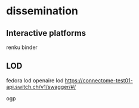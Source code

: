 # dissemination

## Interactive platforms

renku
binder

## LOD

fedora lod
openaire lod
https://connectome-test01-api.switch.ch/v1/swagger/#/

ogp
